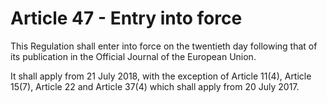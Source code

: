 # Article 47 - Entry into force


This Regulation shall enter into force on the twentieth day following that of its publication in the Official Journal of the European Union.

It shall apply from 21 July 2018, with the exception of Article 11(4), Article 15(7), Article 22 and Article 37(4) which shall apply from 20 July 2017.
